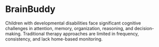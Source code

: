 # BrainBuddy
Children with developmental disabilities face significant cognitive challenges in attention, memory, organization, reasoning, and decision-making. Traditional therapy approaches are limited in frequency, consistency, and lack home-based monitoring. 
